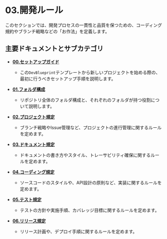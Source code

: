 # 03.開発ルール

このセクションでは、開発プロセスの一貫性と品質を保つための、コーディング規約やブランチ戦略などの「お作法」を定義します。

## 主要ドキュメントとサブカテゴリ

- **[00.セットアップガイド](./00_セットアップガイド.md)**
    - この`DevBlueprint`テンプレートから新しいプロジェクトを始める際の、最初に行うべきセットアップ手順を説明します。

- **[01.フォルダ構成](./01_フォルダ構成/README.md)**
    - リポジトリ全体のフォルダ構成と、それぞれのフォルダが持つ役割について説明します。

- **[02.プロジェクト規定](./02_プロジェクト規定/README.md)**
    - ブランチ戦略やIssue管理など、プロジェクトの進行管理に関するルールを定めます。

- **[03.ドキュメント規定](./03_ドキュメント規定/README.md)**
    - ドキュメントの書き方やスタイル、トレーサビリティ確保に関するルールを定めます。

- **[04.コーディング規定](./04_コーディング規定/README.md)**
    - ソースコードのスタイルや、API設計の原則など、実装に関するルールを定めます。

- **[05.テスト規定](./05_テスト規定/README.md)**
    - テストの方針や実施手順、カバレッジ目標に関するルールを定めます。

- **[06.リリース規定](./06_リリース規定/README.md)**
    - リリース計画や、デプロイ手順に関するルールを定めます。
